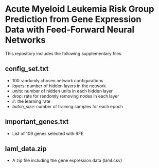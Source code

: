 # Acute Myeloid Leukemia Risk Group Prediction from Gene Expression Data with Feed-Forward Neural Networks

This repository includes the following supplementary files.

## config_set.txt
* 100 randomly chosen network configurations
* *layers*: number of hidden layers in the network
* *units*: number of hidden units in each hidden layer
* *drop*: rate for randomly removing nodes in each layer
* *lr*: the learning rate
* *batch_size*: number of training samples for each epoch

## important_genes.txt
* List of 109 genes selected with RFE

## laml_data.zip
* A zip file including the gene expression data (laml.csv)
